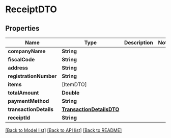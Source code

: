 # ReceiptDTO

## Properties
Name | Type | Description | Notes
------------ | ------------- | ------------- | -------------
**companyName** | **String** |  | 
**fiscalCode** | **String** |  | 
**address** | **String** |  | 
**registrationNumber** | **String** |  | 
**items** | [ItemDTO] |  | 
**totalAmount** | **Double** |  | 
**paymentMethod** | **String** |  | 
**transactionDetails** | [**TransactionDetailsDTO**](TransactionDetailsDTO.md) |  | 
**receiptId** | **String** |  | 

[[Back to Model list]](../README.md#documentation-for-models) [[Back to API list]](../README.md#documentation-for-api-endpoints) [[Back to README]](../README.md)


